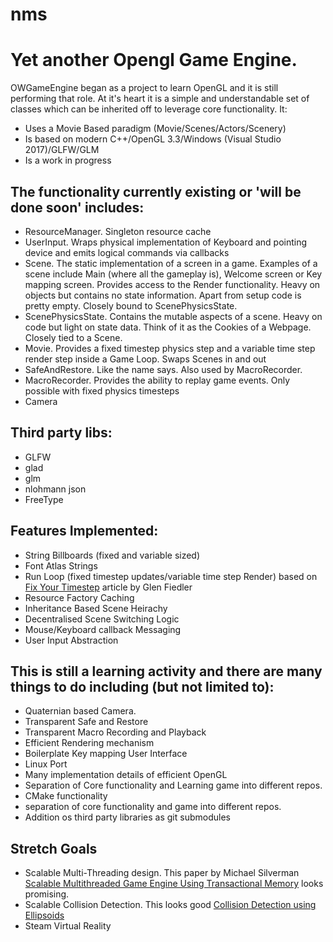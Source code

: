 # nms
# Yet another Opengl Game Engine.
OWGameEngine began as a project to learn OpenGL and it is still performing that role. At it's heart it is a simple and understandable set of classes which can be inherited off to leverage core functionality. It:
 - Uses a Movie Based paradigm (Movie/Scenes/Actors/Scenery)
 - Is based on modern C++/OpenGL 3.3/Windows (Visual Studio 2017)/GLFW/GLM
 - Is a work in progress

## The functionality currently existing or 'will be done soon' includes:
 - ResourceManager. Singleton resource cache
 - UserInput. Wraps physical implementation of Keyboard and pointing device and emits logical commands via callbacks
 - Scene. The static implementation of a screen in a game. Examples of a scene include Main (where all the gameplay is), Welcome screen or Key mapping screen. Provides access to the Render functionality. Heavy on objects but contains no state information. Apart from setup code is pretty empty. Closely bound to ScenePhysicsState.
 - ScenePhysicsState. Contains the mutable aspects of a scene. Heavy on code but light on state data. Think of it as the Cookies of a Webpage. Closely tied to a Scene.
 - Movie. Provides a fixed timestep physics step and a variable time step render step inside a Game Loop. Swaps Scenes in and out
 - SafeAndRestore. Like the name says. Also used by MacroRecorder.
 - MacroRecorder. Provides the ability to replay game events. Only possible with fixed physics timesteps
 - Camera
 
## Third party libs:
 - GLFW
 - glad
 - glm
 - nlohmann json
 - FreeType

 ## Features Implemented:
  - String Billboards (fixed and variable sized)
  - Font Atlas Strings
  - Run Loop (fixed timestep updates/variable time step Render) based on [Fix Your Timestep](https://gafferongames.com/post/fix_your_timestep/) article by Glen Fiedler
  - Resource Factory Caching
  - Inheritance Based Scene Heirachy
  - Decentralised Scene Switching Logic
  - Mouse/Keyboard callback Messaging
  - User Input Abstraction


## This is still a learning activity and there are many things to do including (but not limited to):
 - Quaternian based Camera.
 - Transparent Safe and Restore
 - Transparent Macro Recording and Playback
 - Efficient Rendering mechanism
 - Boilerplate Key mapping User Interface
 - Linux Port
 - Many implementation details of efficient OpenGL
 - Separation of Core functionality and Learning game into different repos.
 - CMake functionality
 - separation of core functionality and game into different repos.
 - Addition os third party libraries as git submodules
 
 ## Stretch Goals
  - Scalable Multi-Threading design.  This paper by Michael Silverman [Scalable Multithreaded Game Engine Using Transactional Memory](https://www.google.com/url?sa=t&rct=j&q=&esrc=s&source=web&cd=&ved=2ahUKEwiKhIyAqOLrAhVfwTgGHToxBn4QFjAAegQIBRAB&url=https%3A%2F%2Furresearch.rochester.edu%2FfileDownloadForInstitutionalItem.action%3FitemId%3D5752%26itemFileId%3D8929&usg=AOvVaw3gbYfh3JPgmmlN55aJSodX) looks promising.
  - Scalable Collision Detection. This looks good [Collision Detection using Ellipsoids](http://www.peroxide.dk/papers/collision/collision.pdf)
 - Steam Virtual Reality



 


